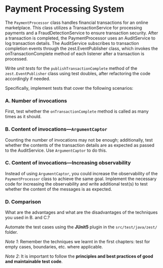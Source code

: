# Payment Processing System

The `PaymentProcessor` class handles financial transactions for an online marketplace. This class utilizes a TransactionService for processing payments and a FraudDetectionService to ensure transaction security. After a transaction is completed, the PaymentProcessor uses an AuditService to log transaction details. The AuditService subscribes to transaction completion events through the zest.EventPublisher class, which invokes the onTransactionComplete method of each listener after a transaction is processed.

Write *unit tests* for the `publishTransactionComplete` method of the `zest.EventPublisher`  class using test doubles, after refactoring the code accordingly if needed.

Specifically, implement tests that cover the following scenarios:

### A. Number of invocations
First, test whether the `onTransactionComplete` method is called as many times as it should.

### B. Content of invocations—`ArgumentCaptor`
Counting the number of invocations may not be enough; additionally, test whether the contents of the transaction details are as expected as passed to the AuditService. Use `ArgumentCaptor` to do this.


### C. Content of invocations—Increasing observability
Instead of using `ArgumentCaptor`, you could increase the observability of the `PaymentProcessor` class to achieve the same goal.
Implement the necessary code for increasing the observability and write additional test(s) to test whether the content of the messages is as expected.

### D. Comparison
What are the advantages and what are the disadvantages of the techniques you used in B. and C.?

Automate the test cases using the **JUnit5** plugin in the `src/test/java/zest/` folder.

*Note 1*: Remember the techniques we learnt in the first chapters: test for empty cases, boundaries, etc. where applicable.

*Note 2*: It is important to follow the **principles and best practices of good and maintainable test code**.
